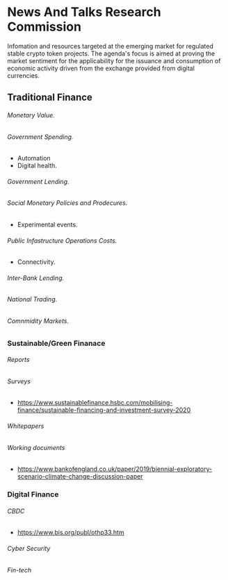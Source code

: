 # News And Talks Research Commission

Infomation and resources targeted at the emerging market for regulated stable crypto token projects. The agenda's focus is aimed at proving the market sentiment for the applicability for the 
issuance and consumption of economic activity driven from the exchange provided from digital currencies. 

## Traditional Finance
###### Monetary Value.

###### Government Spending.
* Automation 
* Digital health.

###### Government Lending.

###### Social Monetary Policies and Prodecures.
* Experimental events.

###### Public Infastructure Operations Costs.
* Connectivity.

###### Inter-Bank Lending.

###### National Trading.

###### Comnmidity Markets.


### Sustainable/Green Finanace
###### Reports

###### Surveys
* https://www.sustainablefinance.hsbc.com/mobilising-finance/sustainable-financing-and-investment-survey-2020

###### Whitepapers

###### Working documents
* https://www.bankofengland.co.uk/paper/2019/biennial-exploratory-scenario-climate-change-discussion-paper


### Digital Finance

###### CBDC 
* https://www.bis.org/publ/othp33.htm

###### Cyber Security
###### Fin-tech
